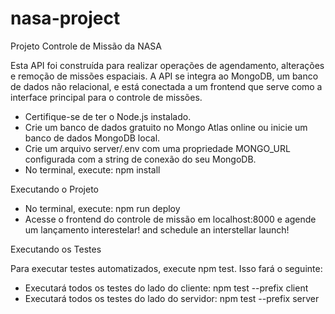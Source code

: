 # nasa-project

Projeto Controle de Missão da NASA


Esta API foi construída para realizar operações de agendamento, alterações e remoção de missões espaciais. A API se integra ao MongoDB, um banco de dados não relacional, e está conectada a um frontend que serve como a interface principal para o controle de missões.


* Certifique-se de ter o Node.js instalado.
* Crie um banco de dados gratuito no Mongo Atlas online ou inicie um banco de dados MongoDB local.
* Crie um arquivo server/.env com uma propriedade MONGO_URL configurada com a string de conexão do seu MongoDB.
* No terminal, execute: npm install

Executando o Projeto

* No terminal, execute: npm run deploy
* Acesse o frontend do controle de missão em localhost:8000 e agende um lançamento interestelar!
and schedule an interstellar launch!

Executando os Testes

Para executar testes automatizados, execute npm test. Isso fará o seguinte:

* Executará todos os testes do lado do cliente: npm test --prefix client
* Executará todos os testes do lado do servidor: npm test --prefix server




